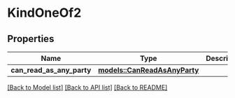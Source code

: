 # KindOneOf2

## Properties

Name | Type | Description | Notes
------------ | ------------- | ------------- | -------------
**can_read_as_any_party** | [**models::CanReadAsAnyParty**](CanReadAsAnyParty.md) |  | 

[[Back to Model list]](../README.md#documentation-for-models) [[Back to API list]](../README.md#documentation-for-api-endpoints) [[Back to README]](../README.md)


